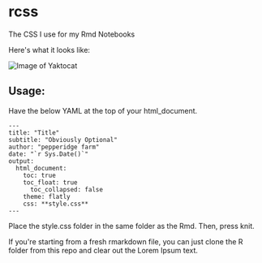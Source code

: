 # rcss
The CSS I use for my Rmd Notebooks


Here's what it looks like:

![Image of Yaktocat](https://octodex.github.com/images/yaktocat.png)

## Usage:
Have the below YAML at the top of your html_document.

```
---
title: "Title"
subtitle: "Obviously Optional"
author: "pepperidge farm"
date: "`r Sys.Date()`"
output: 
  html_document:
    toc: true
    toc_float: true
      toc_collapsed: false
    theme: flatly
    css: **style.css**
---
```

Place the style.css folder in the same folder as the Rmd. Then, press knit.

If you're starting from a fresh rmarkdown file, you can just clone the R folder from this repo and clear out the Lorem Ipsum text.

